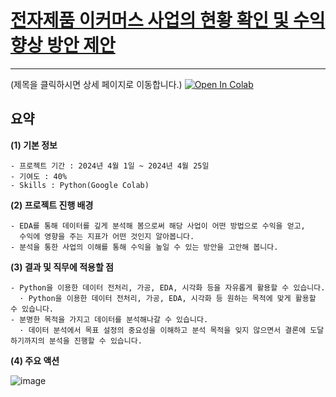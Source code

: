 # [전자제품 이커머스 사업의 현황 확인 및 수익 향상 방안 제안](https://github.com/videpurple/portfolio/blob/main/%EC%82%AC%EC%97%85%EB%B6%84%EC%84%9D/Notebook/E_commerce_EDA_team2_%EC%9D%B4%EB%B3%B4%EB%9D%BC.ipynb)
---
(제목을 클릭하시면 상세 페이지로 이동합니다.)
[![Open In Colab](https://colab.research.google.com/assets/colab-badge.svg)](https://colab.research.google.com/github/videpurple/portfolio/blob/master/사업분석/notebook/팀프로젝트_사업분석_이보라.ipynb)

## 요약
**(1) 기본 정보**
```
- 프로젝트 기간 : 2024년 4월 1일 ~ 2024년 4월 25일
- 기여도 : 40%
- Skills : Python(Google Colab)
```

**(2) 프로젝트 진행 배경**
```
- EDA를 통해 데이터를 깊게 분석해 봄으로써 해당 사업이 어떤 방법으로 수익을 얻고,
  수익에 영향을 주는 지표가 어떤 것인지 알아봅니다.
- 분석을 통한 사업의 이해를 통해 수익을 높일 수 있는 방안을 고안해 봅니다.
```

**(3) 결과 및 직무에 적용할 점**
```
- Python을 이용한 데이터 전처리, 가공, EDA, 시각화 등을 자유롭게 활용할 수 있습니다.
  · Python을 이용한 데이터 전처리, 가공, EDA, 시각화 등 원하는 목적에 맞게 활용할 수 있습니다.
- 분명한 목적을 가지고 데이터를 분석해나갈 수 있습니다.
  · 데이터 분석에서 목표 설정의 중요성을 이해하고 분석 목적을 잊지 않으면서 결론에 도달하기까지의 분석을 진행할 수 있습니다.
```

**(4) 주요 액션**  

![image](https://github.com/videpurple/portfolio/assets/158250961/24059df3-beec-409a-8559-b857cd645099)
